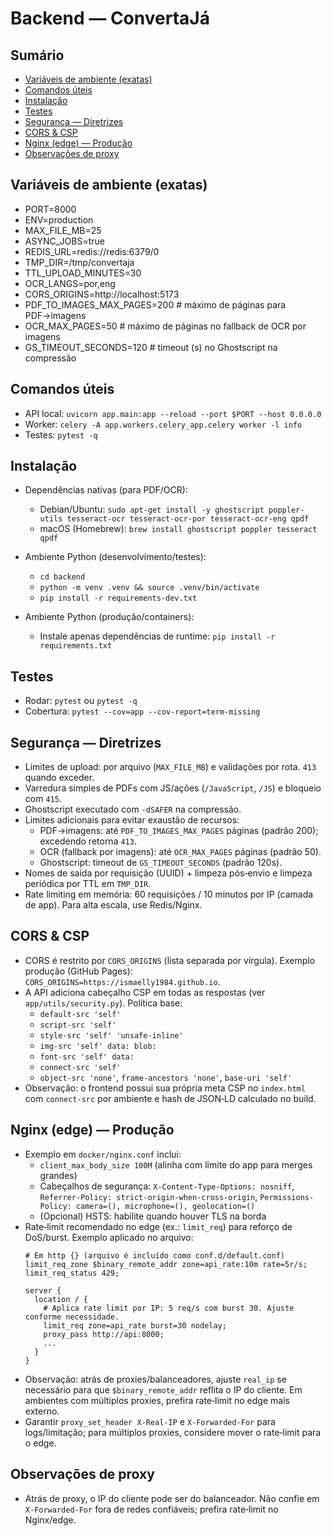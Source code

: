 # Backend — ConvertaJá

## Sumário
- [Variáveis de ambiente (exatas)](#variaveis-de-ambiente-exatas)
- [Comandos úteis](#comandos-uteis)
- [Instalação](#instalacao)
- [Testes](#testes)
- [Segurança — Diretrizes](#seguranca-diretrizes)
- [CORS & CSP](#cors-csp)
- [Nginx (edge) — Produção](#nginx-edge-producao)
- [Observações de proxy](#observacoes-de-proxy)

<a id="variaveis-de-ambiente-exatas"></a>
## Variáveis de ambiente (exatas)
- PORT=8000
- ENV=production
- MAX_FILE_MB=25
- ASYNC_JOBS=true
- REDIS_URL=redis://redis:6379/0
- TMP_DIR=/tmp/convertaja
- TTL_UPLOAD_MINUTES=30
- OCR_LANGS=por,eng
- CORS_ORIGINS=http://localhost:5173
- PDF_TO_IMAGES_MAX_PAGES=200   # máximo de páginas para PDF→imagens
- OCR_MAX_PAGES=50              # máximo de páginas no fallback de OCR por imagens
- GS_TIMEOUT_SECONDS=120        # timeout (s) no Ghostscript na compressão

<a id="comandos-uteis"></a>
## Comandos úteis
- API local: `uvicorn app.main:app --reload --port $PORT --host 0.0.0.0`
- Worker: `celery -A app.workers.celery_app.celery worker -l info`
- Testes: `pytest -q`

<a id="instalacao"></a>
## Instalação
- Dependências nativas (para PDF/OCR):
  - Debian/Ubuntu: `sudo apt-get install -y ghostscript poppler-utils tesseract-ocr tesseract-ocr-por tesseract-ocr-eng qpdf`
  - macOS (Homebrew): `brew install ghostscript poppler tesseract qpdf`

- Ambiente Python (desenvolvimento/testes):
  - `cd backend`
  - `python -m venv .venv && source .venv/bin/activate`
  - `pip install -r requirements-dev.txt`

- Ambiente Python (produção/containers):
  - Instale apenas dependências de runtime: `pip install -r requirements.txt`

<a id="testes"></a>
## Testes
- Rodar: `pytest` ou `pytest -q`
- Cobertura: `pytest --cov=app --cov-report=term-missing`

<a id="seguranca-diretrizes"></a>
## Segurança — Diretrizes
- Limites de upload: por arquivo (`MAX_FILE_MB`) e validações por rota. `413` quando exceder.
- Varredura simples de PDFs com JS/ações (`/JavaScript`, `/JS`) e bloqueio com `415`.
- Ghostscript executado com `-dSAFER` na compressão.
- Limites adicionais para evitar exaustão de recursos:
  - PDF→imagens: até `PDF_TO_IMAGES_MAX_PAGES` páginas (padrão 200); excedendo retorna `413`.
  - OCR (fallback por imagens): até `OCR_MAX_PAGES` páginas (padrão 50).
  - Ghostscript: timeout de `GS_TIMEOUT_SECONDS` (padrão 120s).
- Nomes de saída por requisição (UUID) + limpeza pós‑envio e limpeza periódica por TTL em `TMP_DIR`.
- Rate limiting em memória: 60 requisições / 10 minutos por IP (camada de app). Para alta escala, use Redis/Nginx.

<a id="cors-csp"></a>
## CORS & CSP
- CORS é restrito por `CORS_ORIGINS` (lista separada por vírgula). Exemplo produção (GitHub Pages): `CORS_ORIGINS=https://ismaelly1984.github.io`.
- A API adiciona cabeçalho CSP em todas as respostas (ver `app/utils/security.py`). Política base:
  - `default-src 'self'`
  - `script-src 'self'`
  - `style-src 'self' 'unsafe-inline'`
  - `img-src 'self' data: blob:`
  - `font-src 'self' data:`
  - `connect-src 'self'`
  - `object-src 'none'`, `frame-ancestors 'none'`, `base-uri 'self'`
- Observação: o frontend possui sua própria meta CSP no `index.html` com `connect-src` por ambiente e hash de JSON‑LD calculado no build.

<a id="nginx-edge-producao"></a>
## Nginx (edge) — Produção
- Exemplo em `docker/nginx.conf` inclui:
  - `client_max_body_size 100M` (alinha com limite do app para merges grandes)
  - Cabeçalhos de segurança: `X-Content-Type-Options: nosniff`, `Referrer-Policy: strict-origin-when-cross-origin`, `Permissions-Policy: camera=(), microphone=(), geolocation=()`
  - (Opcional) HSTS: habilite quando houver TLS na borda
- Rate‑limit recomendado no edge (ex.: `limit_req`) para reforço de DoS/burst. Exemplo aplicado no arquivo:
  ```nginx
  # Em http {} (arquivo é incluído como conf.d/default.conf)
  limit_req_zone $binary_remote_addr zone=api_rate:10m rate=5r/s;
  limit_req_status 429;

  server {
    location / {
      # Aplica rate limit por IP: 5 req/s com burst 30. Ajuste conforme necessidade.
      limit_req zone=api_rate burst=30 nodelay;
      proxy_pass http://api:8000;
      ...
    }
  }
  ```
- Observação: atrás de proxies/balanceadores, ajuste `real_ip` se necessário para que `$binary_remote_addr` reflita o IP do cliente. Em ambientes com múltiplos proxies, prefira rate‑limit no edge mais externo.
- Garantir `proxy_set_header X-Real-IP` e `X-Forwarded-For` para logs/limitação; para múltiplos proxies, considere mover o rate‑limit para o edge.

<a id="observacoes-de-proxy"></a>
## Observações de proxy
- Atrás de proxy, o IP do cliente pode ser do balanceador. Não confie em `X-Forwarded-For` fora de redes confiáveis; prefira rate‑limit no Nginx/edge.
